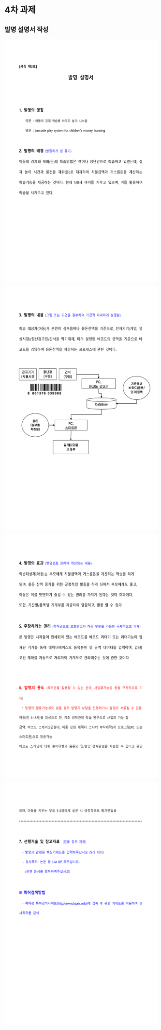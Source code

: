 
# 4차 과제

## 발명 설명서 작성
 
<p align="left" margin=100>  
<p><img src="https://github.com/ByeongKeun/Industrial-AI/blob/master/images/2020_2_1201_DevCmt_01.png"  width="600" height="800"></p>
<p><img src="https://github.com/ByeongKeun/Industrial-AI/blob/master/images/2020_2_1201_DevCmt_02.png"  width="600" height="800"></p>
<p><img src="https://github.com/ByeongKeun/Industrial-AI/blob/master/images/2020_2_1201_DevCmt_03.png"  width="600" height="800"></p>
<p><img src="https://github.com/ByeongKeun/Industrial-AI/blob/master/images/2020_2_1201_DevCmt_04.png"  width="600" height="800"></p>

